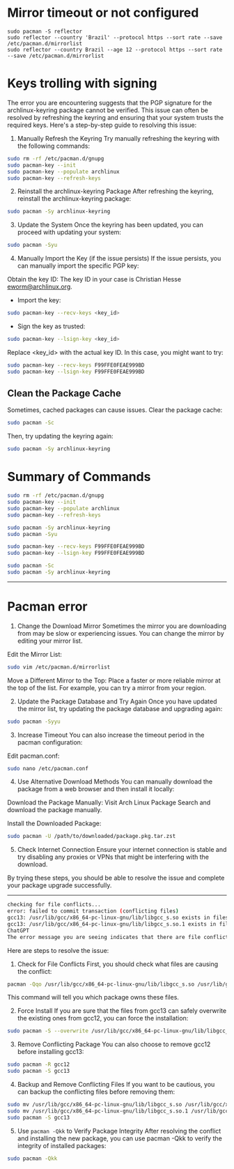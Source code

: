 # Mirror timeout or not configured

    sudo pacman -S reflector
    sudo reflector --country 'Brazil' --protocol https --sort rate --save /etc/pacman.d/mirrorlist
    sudo reflector --country Brazil --age 12 --protocol https --sort rate --save /etc/pacman.d/mirrorlist


# Keys trolling with signing

The error you are encountering suggests that the PGP signature for the archlinux-keyring package cannot be verified. This issue can often be resolved by refreshing the keyring and ensuring that your system trusts the required keys. Here's a step-by-step guide to resolving this issue:

1. Manually Refresh the Keyring
Try manually refreshing the keyring with the following commands:

```bash
sudo rm -rf /etc/pacman.d/gnupg
sudo pacman-key --init
sudo pacman-key --populate archlinux
sudo pacman-key --refresh-keys
```

2. Reinstall the archlinux-keyring Package
After refreshing the keyring, reinstall the archlinux-keyring package:

```bash
sudo pacman -Sy archlinux-keyring
```

3. Update the System
Once the keyring has been updated, you can proceed with updating your system:

```bash
sudo pacman -Syu
```

4. Manually Import the Key (if the issue persists)
If the issue persists, you can manually import the specific PGP key:

Obtain the key ID: The key ID in your case is Christian Hesse <eworm@archlinux.org>.

- Import the key:

```bash
sudo pacman-key --recv-keys <key_id>
```

- Sign the key as trusted:

```bash
sudo pacman-key --lsign-key <key_id>
```

Replace <key_id> with the actual key ID. In this case, you might want to try:

```bash
sudo pacman-key --recv-keys F99FFE0FEAE999BD
sudo pacman-key --lsign-key F99FFE0FEAE999BD
```

## Clean the Package Cache
Sometimes, cached packages can cause issues. Clear the package cache:

```bash
sudo pacman -Sc
```

Then, try updating the keyring again:

```bash
sudo pacman -Sy archlinux-keyring
```

# Summary of Commands

```bash
sudo rm -rf /etc/pacman.d/gnupg
sudo pacman-key --init
sudo pacman-key --populate archlinux
sudo pacman-key --refresh-keys

sudo pacman -Sy archlinux-keyring
sudo pacman -Syu

sudo pacman-key --recv-keys F99FFE0FEAE999BD
sudo pacman-key --lsign-key F99FFE0FEAE999BD

sudo pacman -Sc
sudo pacman -Sy archlinux-keyring
```

------


# Pacman error

1. Change the Download Mirror
Sometimes the mirror you are downloading from may be slow or experiencing issues. You can change the mirror by editing your mirror list.

Edit the Mirror List:

```bash
sudo vim /etc/pacman.d/mirrorlist
```

Move a Different Mirror to the Top:
Place a faster or more reliable mirror at the top of the list. For example, you can try a mirror from your region.

2. Update the Package Database and Try Again
Once you have updated the mirror list, try updating the package database and upgrading again:

```bash
sudo pacman -Syyu
```

3. Increase Timeout
You can also increase the timeout period in the pacman configuration:

Edit pacman.conf:

```bash
sudo nano /etc/pacman.conf
```

4. Use Alternative Download Methods
You can manually download the package from a web browser and then install it locally:

Download the Package Manually:
Visit Arch Linux Package Search and download the package manually.

Install the Downloaded Package:

```bash
sudo pacman -U /path/to/downloaded/package.pkg.tar.zst
```

5. Check Internet Connection
Ensure your internet connection is stable and try disabling any proxies or VPNs that might be interfering with the download.

By trying these steps, you should be able to resolve the issue and complete your package upgrade successfully.

------

```bash
checking for file conflicts...
error: failed to commit transaction (conflicting files)
gcc13: /usr/lib/gcc/x86_64-pc-linux-gnu/lib/libgcc_s.so exists in filesystem (owned by gcc12)
gcc13: /usr/lib/gcc/x86_64-pc-linux-gnu/lib/libgcc_s.so.1 exists in filesystem (owned by gcc12)
ChatGPT
The error message you are seeing indicates that there are file conflicts between the gcc13 package and the currently installed gcc12 package. Specifically, the files /usr/lib/gcc/x86_64-pc-linux-gnu/lib/libgcc_s.so and /usr/lib/gcc/x86_64-pc-linux-gnu/lib/libgcc_s.so.1 already exist in the filesystem and are owned by the gcc12 package.
```

Here are steps to resolve the issue:

1. Check for File Conflicts
First, you should check what files are causing the conflict:

```bash
pacman -Qqo /usr/lib/gcc/x86_64-pc-linux-gnu/lib/libgcc_s.so /usr/lib/gcc/x86_64-pc-linux-gnu/lib/libgcc_s.so.1
```
This command will tell you which package owns these files.

2. Force Install
If you are sure that the files from gcc13 can safely overwrite the existing ones from gcc12, you can force the installation:

```bash
sudo pacman -S --overwrite /usr/lib/gcc/x86_64-pc-linux-gnu/lib/libgcc_s.so /usr/lib/gcc/x86_64-pc-linux-gnu/lib/libgcc_s.so.1 gcc13
```
3. Remove Conflicting Package
You can also choose to remove gcc12 before installing gcc13:

```bash
sudo pacman -R gcc12
sudo pacman -S gcc13
```

4. Backup and Remove Conflicting Files
If you want to be cautious, you can backup the conflicting files before removing them:

```bash
sudo mv /usr/lib/gcc/x86_64-pc-linux-gnu/lib/libgcc_s.so /usr/lib/gcc/x86_64-pc-linux-gnu/lib/libgcc_s.so.backup
sudo mv /usr/lib/gcc/x86_64-pc-linux-gnu/lib/libgcc_s.so.1 /usr/lib/gcc/x86_64-pc-linux-gnu/lib/libgcc_s.so.
sudo pacman -S gcc13
```


5. Use `pacman -Qkk` to Verify Package Integrity
After resolving the conflict and installing the new package, you can use pacman -Qkk to verify the integrity of installed packages:

```bash
sudo pacman -Qkk
```


